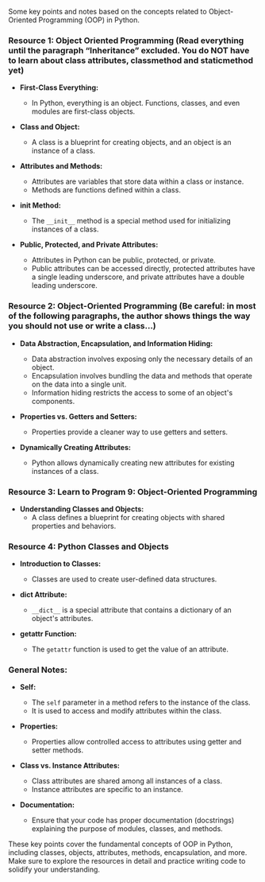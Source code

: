 Some key points and notes based on the concepts related to Object-Oriented Programming (OOP) in Python.

### Resource 1: Object Oriented Programming (Read everything until the paragraph “Inheritance” excluded. You do NOT have to learn about class attributes, classmethod and staticmethod yet)

- **First-Class Everything:**
  - In Python, everything is an object. Functions, classes, and even modules are first-class objects.

- **Class and Object:**
  - A class is a blueprint for creating objects, and an object is an instance of a class.

- **Attributes and Methods:**
  - Attributes are variables that store data within a class or instance.
  - Methods are functions defined within a class.

- **__init__ Method:**
  - The `__init__` method is a special method used for initializing instances of a class.

- **Public, Protected, and Private Attributes:**
  - Attributes in Python can be public, protected, or private.
  - Public attributes can be accessed directly, protected attributes have a single leading underscore, and private attributes have a double leading underscore.

### Resource 2: Object-Oriented Programming (Be careful: in most of the following paragraphs, the author shows things the way you should not use or write a class...)

- **Data Abstraction, Encapsulation, and Information Hiding:**
  - Data abstraction involves exposing only the necessary details of an object.
  - Encapsulation involves bundling the data and methods that operate on the data into a single unit.
  - Information hiding restricts the access to some of an object's components.

- **Properties vs. Getters and Setters:**
  - Properties provide a cleaner way to use getters and setters.

- **Dynamically Creating Attributes:**
  - Python allows dynamically creating new attributes for existing instances of a class.

### Resource 3: Learn to Program 9: Object-Oriented Programming

- **Understanding Classes and Objects:**
  - A class defines a blueprint for creating objects with shared properties and behaviors.

### Resource 4: Python Classes and Objects

- **Introduction to Classes:**
  - Classes are used to create user-defined data structures.

- **__dict__ Attribute:**
  - `__dict__` is a special attribute that contains a dictionary of an object's attributes.

- **getattr Function:**
  - The `getattr` function is used to get the value of an attribute.

### General Notes:

- **Self:**
  - The `self` parameter in a method refers to the instance of the class.
  - It is used to access and modify attributes within the class.

- **Properties:**
  - Properties allow controlled access to attributes using getter and setter methods.

- **Class vs. Instance Attributes:**
  - Class attributes are shared among all instances of a class.
  - Instance attributes are specific to an instance.

- **Documentation:**
  - Ensure that your code has proper documentation (docstrings) explaining the purpose of modules, classes, and methods.

These key points cover the fundamental concepts of OOP in Python, including classes, objects, attributes, methods, encapsulation, and more. Make sure to explore the resources in detail and practice writing code to solidify your understanding.
